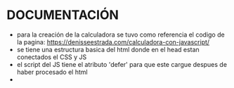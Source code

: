 # DOCUMENTACIÓN 
- para la creación de la calculadora se tuvo como referencia el codigo de la pagina: https://denisseestrada.com/calculadora-con-javascript/
- se tiene una estructura basica del html donde en el head estan conectados el CSS y JS
- el script del JS tiene el atributo 'defer' para que este cargue despues de haber procesado el html
- 
